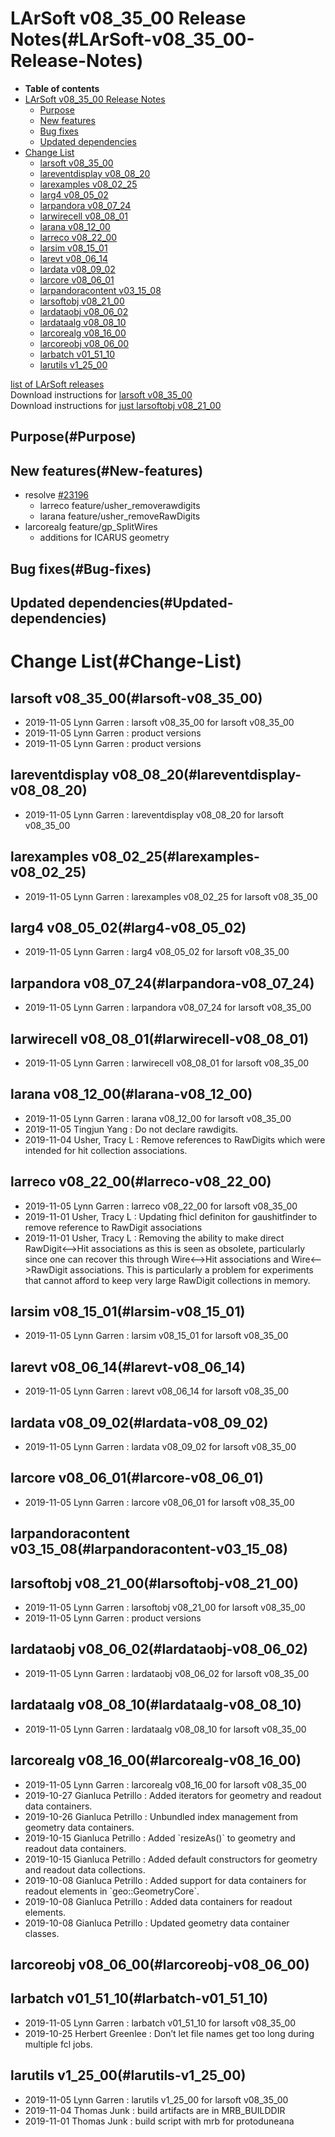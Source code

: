 LArSoft v08\_35\_00 Release Notes(#LArSoft-v08_35_00-Release-Notes)
======================================================================

-   **Table of contents**
-   [LArSoft v08\_35\_00 Release Notes](#LArSoft-v08_35_00-Release-Notes)
    -   [Purpose](#Purpose)
    -   [New features](#New-features)
    -   [Bug fixes](#Bug-fixes)
    -   [Updated dependencies](#Updated-dependencies)
-   [Change List](#Change-List)
    -   [larsoft v08\_35\_00](#larsoft-v08_35_00)
    -   [lareventdisplay v08\_08\_20](#lareventdisplay-v08_08_20)
    -   [larexamples v08\_02\_25](#larexamples-v08_02_25)
    -   [larg4 v08\_05\_02](#larg4-v08_05_02)
    -   [larpandora v08\_07\_24](#larpandora-v08_07_24)
    -   [larwirecell v08\_08\_01](#larwirecell-v08_08_01)
    -   [larana v08\_12\_00](#larana-v08_12_00)
    -   [larreco v08\_22\_00](#larreco-v08_22_00)
    -   [larsim v08\_15\_01](#larsim-v08_15_01)
    -   [larevt v08\_06\_14](#larevt-v08_06_14)
    -   [lardata v08\_09\_02](#lardata-v08_09_02)
    -   [larcore v08\_06\_01](#larcore-v08_06_01)
    -   [larpandoracontent v03\_15\_08](#larpandoracontent-v03_15_08)
    -   [larsoftobj v08\_21\_00](#larsoftobj-v08_21_00)
    -   [lardataobj v08\_06\_02](#lardataobj-v08_06_02)
    -   [lardataalg v08\_08\_10](#lardataalg-v08_08_10)
    -   [larcorealg v08\_16\_00](#larcorealg-v08_16_00)
    -   [larcoreobj v08\_06\_00](#larcoreobj-v08_06_00)
    -   [larbatch v01\_51\_10](#larbatch-v01_51_10)
    -   [larutils v1\_25\_00](#larutils-v1_25_00)

[list of LArSoft releases](LArSoft_release_list)\
Download instructions for [larsoft v08\_35\_00](http://scisoft.fnal.gov/scisoft/bundles/larsoft/v08_35_00/larsoft-v08_35_00.html)\
Download instructions for [just larsoftobj v08\_21\_00](http://scisoft.fnal.gov/scisoft/bundles/larsoftobj/v08_21_00/larsoftobj-v08_21_00.html)

Purpose(#Purpose)
--------------------

New features(#New-features)
------------------------------

-   resolve [\#23196](/redmine/issues/23196 "Support: Make GausHitFinder's dependence on RawDigit optional (Resolved)")
    -   larreco feature/usher\_removerawdigits
    -   larana feature/usher\_removeRawDigits
-   larcorealg feature/gp\_SplitWires
    -   additions for ICARUS geometry

Bug fixes(#Bug-fixes)
------------------------

Updated dependencies(#Updated-dependencies)
----------------------------------------------

Change List(#Change-List)
============================

larsoft v08\_35\_00(#larsoft-v08_35_00)
------------------------------------------

-   2019-11-05 Lynn Garren : larsoft v08\_35\_00 for larsoft v08\_35\_00
-   2019-11-05 Lynn Garren : product versions
-   2019-11-05 Lynn Garren : product versions

lareventdisplay v08\_08\_20(#lareventdisplay-v08_08_20)
----------------------------------------------------------

-   2019-11-05 Lynn Garren : lareventdisplay v08\_08\_20 for larsoft v08\_35\_00

larexamples v08\_02\_25(#larexamples-v08_02_25)
--------------------------------------------------

-   2019-11-05 Lynn Garren : larexamples v08\_02\_25 for larsoft v08\_35\_00

larg4 v08\_05\_02(#larg4-v08_05_02)
--------------------------------------

-   2019-11-05 Lynn Garren : larg4 v08\_05\_02 for larsoft v08\_35\_00

larpandora v08\_07\_24(#larpandora-v08_07_24)
------------------------------------------------

-   2019-11-05 Lynn Garren : larpandora v08\_07\_24 for larsoft v08\_35\_00

larwirecell v08\_08\_01(#larwirecell-v08_08_01)
--------------------------------------------------

-   2019-11-05 Lynn Garren : larwirecell v08\_08\_01 for larsoft v08\_35\_00

larana v08\_12\_00(#larana-v08_12_00)
----------------------------------------

-   2019-11-05 Lynn Garren : larana v08\_12\_00 for larsoft v08\_35\_00
-   2019-11-05 Tingjun Yang : Do not declare rawdigits.
-   2019-11-04 Usher, Tracy L : Remove references to RawDigits which were intended for hit collection associations.

larreco v08\_22\_00(#larreco-v08_22_00)
------------------------------------------

-   2019-11-05 Lynn Garren : larreco v08\_22\_00 for larsoft v08\_35\_00
-   2019-11-01 Usher, Tracy L : Updating fhicl definiton for gaushitfinder to remove reference to RawDigit associations
-   2019-11-01 Usher, Tracy L : Removing the ability to make direct RawDigit\<–\>Hit associations as this is seen as obsolete, particularly since one can recover this through Wire\<–\>Hit associations and Wire\<–\>RawDigit associations. This is particularly a problem for experiments that cannot afford to keep very large RawDigit collections in memory.

larsim v08\_15\_01(#larsim-v08_15_01)
----------------------------------------

-   2019-11-05 Lynn Garren : larsim v08\_15\_01 for larsoft v08\_35\_00

larevt v08\_06\_14(#larevt-v08_06_14)
----------------------------------------

-   2019-11-05 Lynn Garren : larevt v08\_06\_14 for larsoft v08\_35\_00

lardata v08\_09\_02(#lardata-v08_09_02)
------------------------------------------

-   2019-11-05 Lynn Garren : lardata v08\_09\_02 for larsoft v08\_35\_00

larcore v08\_06\_01(#larcore-v08_06_01)
------------------------------------------

-   2019-11-05 Lynn Garren : larcore v08\_06\_01 for larsoft v08\_35\_00

larpandoracontent v03\_15\_08(#larpandoracontent-v03_15_08)
--------------------------------------------------------------

larsoftobj v08\_21\_00(#larsoftobj-v08_21_00)
------------------------------------------------

-   2019-11-05 Lynn Garren : larsoftobj v08\_21\_00 for larsoft v08\_35\_00
-   2019-11-05 Lynn Garren : product versions

lardataobj v08\_06\_02(#lardataobj-v08_06_02)
------------------------------------------------

-   2019-11-05 Lynn Garren : lardataobj v08\_06\_02 for larsoft v08\_35\_00

lardataalg v08\_08\_10(#lardataalg-v08_08_10)
------------------------------------------------

-   2019-11-05 Lynn Garren : lardataalg v08\_08\_10 for larsoft v08\_35\_00

larcorealg v08\_16\_00(#larcorealg-v08_16_00)
------------------------------------------------

-   2019-11-05 Lynn Garren : larcorealg v08\_16\_00 for larsoft v08\_35\_00
-   2019-10-27 Gianluca Petrillo : Added iterators for geometry and readout data containers.
-   2019-10-26 Gianluca Petrillo : Unbundled index management from geometry data containers.
-   2019-10-15 Gianluca Petrillo : Added \`resizeAs()\` to geometry and readout data containers.
-   2019-10-15 Gianluca Petrillo : Added default constructors for geometry and readout data collections.
-   2019-10-08 Gianluca Petrillo : Added support for data containers for readout elements in \`geo::GeometryCore\`.
-   2019-10-08 Gianluca Petrillo : Added data containers for readout elements.
-   2019-10-08 Gianluca Petrillo : Updated geometry data container classes.

larcoreobj v08\_06\_00(#larcoreobj-v08_06_00)
------------------------------------------------

larbatch v01\_51\_10(#larbatch-v01_51_10)
--------------------------------------------

-   2019-11-05 Lynn Garren : larbatch v01\_51\_10 for larsoft v08\_35\_00
-   2019-10-25 Herbert Greenlee : Don’t let file names get too long during multiple fcl jobs.

larutils v1\_25\_00(#larutils-v1_25_00)
------------------------------------------

-   2019-11-05 Lynn Garren : larutils v1\_25\_00 for larsoft v08\_35\_00
-   2019-11-04 Thomas Junk : build artifacts are in MRB\_BUILDDIR
-   2019-11-01 Thomas Junk : build script with mrb for protoduneana
